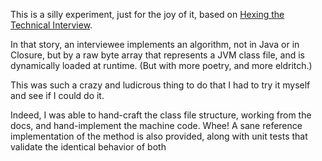 This is a silly experiment, just for the joy of it, based on [Hexing the Technical Interview](https://aphyr.com/posts/341-hexing-the-technical-interview).

In that story, an interviewee implements an algorithm, not in Java or in Closure, but by a raw byte array that 
represents a JVM class file, and is dynamically loaded at runtime. (But with more poetry, and more eldritch.)

This was such a crazy and ludicrous thing to do that I had to try it myself and see if I could do it.

Indeed, I was able to hand-craft the class file structure, working from the docs, and hand-implement the machine code. 
Whee! A sane reference implementation of the method is also provided, along with unit tests that validate the identical 
behavior of both